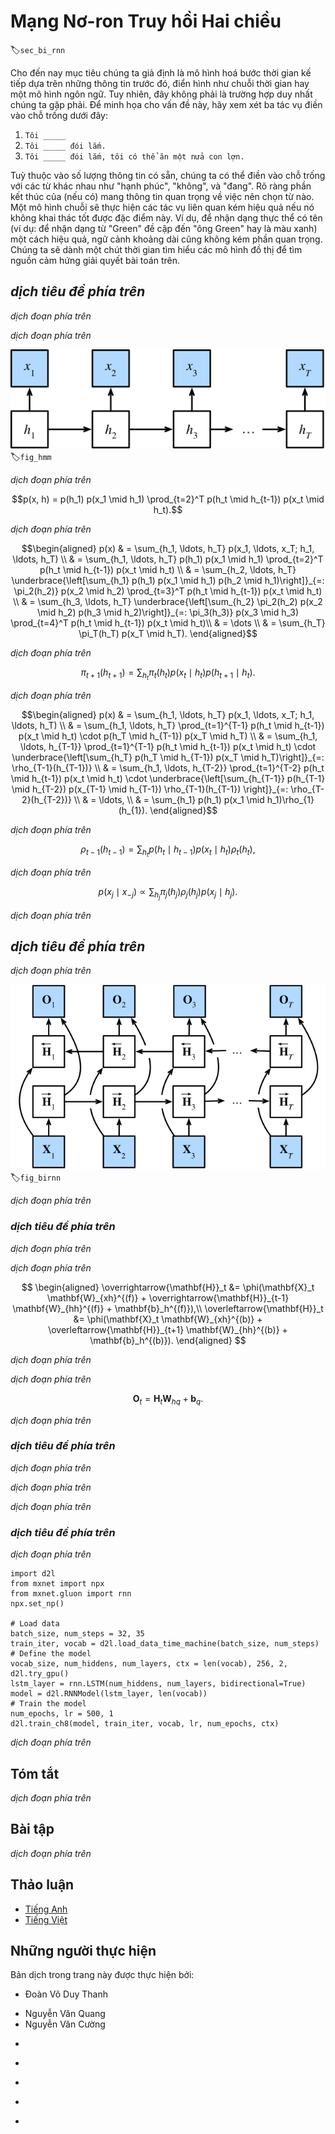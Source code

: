 <!-- ===================== Bắt đầu dịch Phần 1 ==================== -->
<!-- ========================================= REVISE PHẦN 1 - BẮT ĐẦU =================================== -->

<!--
# Bidirectional Recurrent Neural Networks
-->

# Mạng Nơ-ron Truy hồi Hai chiều

:label:`sec_bi_rnn`


<!--
So far we assumed that our goal is to model the next word given what we have seen so far, e.g., in the context of a time series or in the context of a language model.
While this is a typical scenario, it is not the only one we might encounter.
To illustrate the issue, consider the following three tasks of filling in the blanks in a text:
-->
Cho đến nay mục tiêu chúng ta giả định là mô hình hoá bước thời gian kế tiếp dựa trên những thông tin trước đó, điển hình như chuỗi thời gian hay một mô hình ngôn ngữ.
Tuy nhiên, đây không phải là trường hợp duy nhất chúng ta gặp phải.
Để minh họa cho vấn đề này, hãy xem xét ba tác vụ điền vào chỗ trống dưới đây:


<!--
1. `I am _____`
2. `I am _____ very hungry.`
3. `I am _____ very hungry, I could eat half a pig.`
-->

1. `Tôi _____`
2. `Tôi _____ đói lắm.`
3. `Tôi _____ đói lắm, tôi có thể ăn một nửa con lợn.`


<!--
Depending on the amount of information available, we might fill the blanks with very different words such as "happy", "not", and "very".
Clearly the end of the phrase (if available) conveys significant information about which word to pick.
A sequence model that is incapable of taking advantage of this will perform poorly on related tasks.
For instance, to do well in named entity recognition (e.g., to recognize whether "Green" refers to "Mr. Green" or to the color) longer-range context is equally vital.
To get some inspiration for addressing the problem let us take a detour to graphical models.
-->
Tuỳ thuộc vào số lượng thông tin có sẵn, chúng ta có thể điền vào chỗ trống với các từ khác nhau như "hạnh phúc", "không", và "đang".
Rõ ràng phần kết thúc của (nếu có) mang thông tin quan trọng về việc nên chọn từ nào.
Một mô hình chuỗi sẽ thực hiện các tác vụ liên quan kém hiệu quả nếu nó không khai thác tốt được đặc điểm này.
Ví dụ, để nhận dạng thực thể có tên (ví dụ: để nhận dạng từ "Green" đề cập đến "ông Green" hay là màu xanh) một cách hiệu quả, ngữ cảnh khoảng dài cũng không kém phần quan trọng.
Chúng ta sẽ dành một chút thời gian tìm hiểu các mô hình đồ thị để tìm nguồn cảm hứng giải quyết bài toán trên.


<!-- ===================== Kết thúc dịch Phần 1 ===================== -->

<!-- ===================== Bắt đầu dịch Phần 2 ===================== -->

<!--
## Dynamic Programming
-->

## *dịch tiêu đề phía trên*

<!--
This section serves to illustrate the dynamic programming problem.
The specific technical details do not matter for understanding the deep learning counterpart but they help in motivating why one might use deep learning and why one might pick specific architectures.
-->

*dịch đoạn phía trên*

<!--
If we want to solve the problem using graphical models we could for instance design a latent variable model as follows.
We assume that there exists some latent variable $h_t$ which governs the emissions $x_t$ that we observe via $p(x_t \mid h_t)$.
Moreover, the transitions $h_t \to h_{t+1}$ are given by some state transition probability $p(h_t+1 \mid h_{t})$.
The graphical model is then a Hidden Markov Model (HMM) as in :numref:`fig_hmm`.
-->

*dịch đoạn phía trên*

<!--
![ Hidden Markov Model. ](../img/hmm.svg)
-->

![*dịch chú thích ảnh phía trên*](../img/hmm.svg)
:label:`fig_hmm`

<!--
Thus, for a sequence of $T$ observations we have the following joint probability distribution over observed and hidden states:
-->

*dịch đoạn phía trên*

$$p(x, h) = p(h_1) p(x_1 \mid h_1) \prod_{t=2}^T p(h_t \mid h_{t-1}) p(x_t \mid h_t).$$

<!--
Now assume that we observe all $x_i$ with the exception of some $x_j$ and it is our goal to compute $p(x_j \mid x^{-j})$, where $x^{-j} = (x_1, x_2, \ldots, x_{j-1})$.
To accomplish this we need to sum over all possible choices of $h = (h_1, \ldots, h_T)$.
In case $h_i$ can take on $k$ distinct values, this means that we need to sum over $k^T$ terms---mission impossible!
Fortunately there is an elegant solution for this: dynamic programming.
To see how it works, consider summing over the first two hidden variable $h_1$ and $h_2$.
This yields:
-->

*dịch đoạn phía trên*


$$\begin{aligned}
    p(x) & = \sum_{h_1, \ldots, h_T} p(x_1, \ldots, x_T; h_1, \ldots, h_T) \\
    & = \sum_{h_1, \ldots, h_T} p(h_1) p(x_1 \mid h_1) \prod_{t=2}^T p(h_t \mid h_{t-1}) p(x_t \mid h_t) \\
    & = \sum_{h_2, \ldots, h_T} \underbrace{\left[\sum_{h_1} p(h_1) p(x_1 \mid h_1) p(h_2 \mid h_1)\right]}_{=: \pi_2(h_2)}
    p(x_2 \mid h_2) \prod_{t=3}^T p(h_t \mid h_{t-1}) p(x_t \mid h_t) \\
    & = \sum_{h_3, \ldots, h_T} \underbrace{\left[\sum_{h_2} \pi_2(h_2) p(x_2 \mid h_2) p(h_3 \mid h_2)\right]}_{=: \pi_3(h_3)}
    p(x_3 \mid h_3) \prod_{t=4}^T p(h_t \mid h_{t-1}) p(x_t \mid h_t)\\
    & = \dots \\
    & = \sum_{h_T} \pi_T(h_T) p(x_T \mid h_T).
\end{aligned}$$


<!--
In general we have the *forward recursion* as
-->

*dịch đoạn phía trên*


$$\pi_{t+1}(h_{t+1}) = \sum_{h_t} \pi_t(h_t) p(x_t \mid h_t) p(h_{t+1} \mid h_t).$$


<!--
The recursion is initialized as $\pi_1(h_1) = p(h_1)$.
In abstract terms this can be written as $\pi_{t+1} = f(\pi_t, x_t)$, where $f$ is some learnable function.
This looks very much like the update equation in the hidden variable models we discussed so far in the context of RNNs.
Entirely analogously to the forward recursion, we can also start a backward recursion.
This yields:
-->

*dịch đoạn phía trên*


$$\begin{aligned}
    p(x) & = \sum_{h_1, \ldots, h_T} p(x_1, \ldots, x_T; h_1, \ldots, h_T) \\
    & = \sum_{h_1, \ldots, h_T} \prod_{t=1}^{T-1} p(h_t \mid h_{t-1}) p(x_t \mid h_t) \cdot p(h_T \mid h_{T-1}) p(x_T \mid h_T) \\
    & = \sum_{h_1, \ldots, h_{T-1}} \prod_{t=1}^{T-1} p(h_t \mid h_{t-1}) p(x_t \mid h_t) \cdot
    \underbrace{\left[\sum_{h_T} p(h_T \mid h_{T-1}) p(x_T \mid h_T)\right]}_{=: \rho_{T-1}(h_{T-1})} \\
    & = \sum_{h_1, \ldots, h_{T-2}} \prod_{t=1}^{T-2} p(h_t \mid h_{t-1}) p(x_t \mid h_t) \cdot
    \underbrace{\left[\sum_{h_{T-1}} p(h_{T-1} \mid h_{T-2}) p(x_{T-1} \mid h_{T-1}) \rho_{T-1}(h_{T-1}) \right]}_{=: \rho_{T-2}(h_{T-2})} \\
    & = \ldots, \\
    & = \sum_{h_1} p(h_1) p(x_1 \mid h_1)\rho_{1}(h_{1}).
\end{aligned}$$


<!--
We can thus write the *backward recursion* as
-->

*dịch đoạn phía trên*


$$\rho_{t-1}(h_{t-1})= \sum_{h_{t}} p(h_{t} \mid h_{t-1}) p(x_{t} \mid h_{t}) \rho_{t}(h_{t}),$$

<!-- ===================== Kết thúc dịch Phần 2 ===================== -->

<!-- ===================== Bắt đầu dịch Phần 3 ===================== -->

<!--
with initialization $\rho_T(h_T) = 1$.
These two recursions allow us to sum over $T$ variables in $\mathcal{O}(kT)$ (linear) time over all values of $(h_1, \ldots, h_T)$ rather than in exponential time.
This is one of the great benefits of the probabilistic inference with graphical models.
It is a very special instance of the :cite:`Aji.McEliece.2000` proposed in 2000 by Aji and McEliece.
Combining both forward and backward pass, we are able to compute
-->

*dịch đoạn phía trên*


$$p(x_j \mid x_{-j}) \propto \sum_{h_j} \pi_j(h_j) \rho_j(h_j) p(x_j \mid h_j).$$


<!--
Note that in abstract terms the backward recursion can be written as $\rho_{t-1} = g(\rho_t, x_t)$, where $g$ is a learnable function.
Again, this looks very much like an update equation, just running backwards unlike what we have seen so far in RNNs.
Indeed, HMMs benefit from knowing future data when it is available.
Signal processing scientists distinguish between the two cases of knowing and not knowing future observations as interpolation v.s. extrapolation.
See the introductory chapter of the book by :cite:`Doucet.De-Freitas.Gordon.2001` on sequential Monte Carlo algorithms for more details.
-->

*dịch đoạn phía trên*

<!-- ========================================= REVISE PHẦN 1 - KẾT THÚC ===================================-->

<!-- ========================================= REVISE PHẦN 2 - BẮT ĐẦU ===================================-->

<!--
## Bidirectional Model
-->

## *dịch tiêu đề phía trên*

<!--
If we want to have a mechanism in RNNs that offers comparable look-ahead ability as in HMMs, we need to modify the recurrent net design that we have seen so far.
Fortunately, this is easy conceptually.
Instead of running an RNN only in the forward mode starting from the first symbol, we start another one from the last symbol running from back to front.
*Bidirectional recurrent neural networks* add a hidden layer that passes information in a backward direction to more flexibly process such information.
:numref:`fig_birnn` illustrates the architecture of a bidirectional recurrent neural network with a single hidden layer.
-->

*dịch đoạn phía trên*

<!--
![ Architecture of a bidirectional recurrent neural network. ](../img/birnn.svg)
-->

![*dịch chú thích ảnh phía trên*](../img/birnn.svg)
:label:`fig_birnn`

<!--
In fact, this is not too dissimilar to the forward and backward recursion we encountered above.
The main distinction is that in the previous case these equations had a specific statistical meaning.
Now they are devoid of such easily accessible interpretation and we can just treat them as generic functions.
This transition epitomizes many of the principles guiding the design of modern deep networks: 
first, use the type of functional dependencies of classical statistical models, and then use the models in a generic form.
-->

*dịch đoạn phía trên*

<!-- ===================== Kết thúc dịch Phần 3 ===================== -->

<!-- ===================== Bắt đầu dịch Phần 4 ===================== -->

<!--
### Definition
-->

### *dịch tiêu đề phía trên*

<!--
Bidirectional RNNs were introduced by :cite:`Schuster.Paliwal.1997`.
For a detailed discussion of the various architectures see also the paper by :cite:`Graves.Schmidhuber.2005`.
Let us look at the specifics of such a network.
-->

*dịch đoạn phía trên*

<!--
For a given timestep $t$, the minibatch input is $\mathbf{X}_t \in \mathbb{R}^{n \times d}$ (number of examples: $n$, number of inputs: $d$) and the ßßhidden layer activation function is $\phi$.
In the bidirectional architecture, we assume that the forward and backward hidden states for this timestep are 
$\overrightarrow{\mathbf{H}}_t  \in \mathbb{R}^{n \times h}$ and $\overleftarrow{\mathbf{H}}_t  \in \mathbb{R}^{n \times h}$ respectively.
Here $h$ indicates the number of hidden units.
We compute the forward and backward hidden state updates as follows:
-->

*dịch đoạn phía trên*


$$
\begin{aligned}
\overrightarrow{\mathbf{H}}_t &= \phi(\mathbf{X}_t \mathbf{W}_{xh}^{(f)} + \overrightarrow{\mathbf{H}}_{t-1} \mathbf{W}_{hh}^{(f)}  + \mathbf{b}_h^{(f)}),\\
\overleftarrow{\mathbf{H}}_t &= \phi(\mathbf{X}_t \mathbf{W}_{xh}^{(b)} + \overleftarrow{\mathbf{H}}_{t+1} \mathbf{W}_{hh}^{(b)}  + \mathbf{b}_h^{(b)}).
\end{aligned}
$$


<!--
Here, the weight parameters 
$\mathbf{W}_{xh}^{(f)} \in \mathbb{R}^{d \times h}, \mathbf{W}_{hh}^{(f)} \in \mathbb{R}^{h \times h}, \mathbf{W}_{xh}^{(b)} \in \mathbb{R}^{d \times h}, \text{ and } \mathbf{W}_{hh}^{(b)} \in \mathbb{R}^{h \times h}$, and bias parameters $\mathbf{b}_h^{(f)} \in \mathbb{R}^{1 \times h} \text{ and } \mathbf{b}_h^{(b)} \in \mathbb{R}^{1 \times h}$ 
are all model parameters.
-->

*dịch đoạn phía trên*

<!--
Then we concatenate the forward and backward hidden states $\overrightarrow{\mathbf{H}}_t$ and $\overleftarrow{\mathbf{H}}_t$ 
to obtain the hidden state $\mathbf{H}_t \in \mathbb{R}^{n \times 2h}$ and feed it to the output layer.
In deep bidirectional RNNs, the information is passed on as *input* to the next bidirectional layer.
Last, the output layer computes the output $\mathbf{O}_t \in \mathbb{R}^{n \times q}$ (number of outputs: $q$):
-->

*dịch đoạn phía trên*


$$\mathbf{O}_t = \mathbf{H}_t \mathbf{W}_{hq} + \mathbf{b}_q.$$


<!--
Here, the weight parameter $\mathbf{W}_{hq} \in \mathbb{R}^{2h \times q}$ and the bias parameter $\mathbf{b}_q \in \mathbb{R}^{1 \times q}$ are the model parameters of the output layer.
The two directions can have different numbers of hidden units.
-->

*dịch đoạn phía trên*

<!-- ===================== Kết thúc dịch Phần 4 ===================== -->

<!-- ===================== Bắt đầu dịch Phần 5 ===================== -->

<!--
### Computational Cost and Applications
-->

### *dịch tiêu đề phía trên*

<!--
One of the key features of a bidirectional RNN is that information from both ends of the sequence is used to estimate the output.
That is, we use information from both future and past observations to predict the current one (a smoothing scenario).
In the case of language models this is not quite what we want.
After all, we do not have the luxury of knowing the next to next symbol when predicting the next one.
Hence, if we were to use a bidirectional RNN naively we would not get a very good accuracy: during training we have past and future data to estimate the present.
During test time we only have past data and thus poor accuracy (we will illustrate this in an experiment below).
-->

*dịch đoạn phía trên*

<!--
To add insult to injury, bidirectional RNNs are also exceedingly slow.
The main reasons for this are that they require both a forward and a backward pass and that the backward pass is dependent on the outcomes of the forward pass.
Hence, gradients will have a very long dependency chain.
-->

*dịch đoạn phía trên*


<!--
In practice bidirectional layers are used very sparingly and only for a narrow set of applications, such as filling in missing words, annotating tokens 
(e.g., for named entity recognition), or encoding sequences wholesale as a step in a sequence processing pipeline (e.g., for machine translation).
In short, handle with care!
-->

*dịch đoạn phía trên*

<!-- ===================== Kết thúc dịch Phần 5 ===================== -->

<!-- ===================== Bắt đầu dịch Phần 6 ===================== -->

<!-- ========================================= REVISE PHẦN 2 - KẾT THÚC ===================================-->

<!-- ========================================= REVISE PHẦN 3 - BẮT ĐẦU ===================================-->

<!--
### Training a Bidirectional RNN for the Wrong Application
-->

### *dịch tiêu đề phía trên*

<!--
If we were to ignore all advice regarding the fact that bidirectional LSTMs use past and future data and simply apply it to language models, we will get estimates with acceptable perplexity.
Nonetheless, the ability of the model to predict future symbols is severely compromised as the example below illustrates.
Despite reasonable perplexity, it only generates gibberish even after many iterations.
We include the code below as a cautionary example against using them in the wrong context.
-->

*dịch đoạn phía trên*


```{.python .input}
import d2l
from mxnet import npx
from mxnet.gluon import rnn
npx.set_np()

# Load data
batch_size, num_steps = 32, 35
train_iter, vocab = d2l.load_data_time_machine(batch_size, num_steps)
# Define the model
vocab_size, num_hiddens, num_layers, ctx = len(vocab), 256, 2, d2l.try_gpu()
lstm_layer = rnn.LSTM(num_hiddens, num_layers, bidirectional=True)
model = d2l.RNNModel(lstm_layer, len(vocab))
# Train the model
num_epochs, lr = 500, 1
d2l.train_ch8(model, train_iter, vocab, lr, num_epochs, ctx)
```


<!--
The output is clearly unsatisfactory for the reasons described above.
For a discussion of more effective uses of bidirectional models, please see the sentiment classification in :numref:`sec_sentiment_rnn`.
-->

*dịch đoạn phía trên*

<!--
## Summary
-->

## Tóm tắt

<!--
* In bidirectional recurrent neural networks, the hidden state for each timestep is simultaneously determined by the data prior to and after the current timestep.
* Bidirectional RNNs bear a striking resemblance with the forward-backward algorithm in graphical models.
* Bidirectional RNNs are mostly useful for sequence embedding and the estimation of observations given bidirectional context.
* Bidirectional RNNs are very costly to train due to long gradient chains.
-->

*dịch đoạn phía trên*

<!--
## Exercises
-->

## Bài tập

<!--
1. If the different directions use a different number of hidden units, how will the shape of $\mathbf{H}_t$ change?
2. Design a bidirectional recurrent neural network with multiple hidden layers.
3. Implement a sequence classification algorithm using bidirectional RNNs. 
Hint: use the RNN to embed each word and then aggregate (average) all embedded outputs before sending the output into an MLP for classification. 
For instance, if we have $(\mathbf{o}_1, \mathbf{o}_2, \mathbf{o}_3)$, we compute $\bar{\mathbf{o}} = \frac{1}{3} \sum_i \mathbf{o}_i$ first and then use the latter for sentiment classification.
-->

*dịch đoạn phía trên*

<!-- ===================== Kết thúc dịch Phần 6 ===================== -->
<!-- ========================================= REVISE PHẦN 3 - KẾT THÚC ===================================-->

## Thảo luận
* [Tiếng Anh](https://discuss.mxnet.io/t/2370)
* [Tiếng Việt](https://forum.machinelearningcoban.com/c/d2l)

## Những người thực hiện
Bản dịch trong trang này được thực hiện bởi:
<!--
Tác giả của mỗi Pull Request điền tên mình và tên những người review mà bạn thấy
hữu ích vào từng phần tương ứng. Mỗi dòng một tên, bắt đầu bằng dấu `*`.

Lưu ý:
* Nếu reviewer không cung cấp tên, bạn có thể dùng tên tài khoản GitHub của họ
với dấu `@` ở đầu. Ví dụ: @aivivn.

* Tên đầy đủ của các reviewer có thể được tìm thấy tại https://github.com/aivivn/d2l-vn/blob/master/docs/contributors_info.md
-->

* Đoàn Võ Duy Thanh
<!-- Phần 1 -->
* Nguyễn Văn Quang
* Nguyễn Văn Cường

<!-- Phần 2 -->
*

<!-- Phần 3 -->
*

<!-- Phần 4 -->
*

<!-- Phần 5 -->
*

<!-- Phần 6 -->
*
